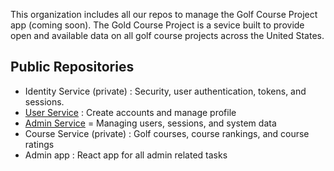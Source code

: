 This organization includes all our repos to manage the Golf Course Project app (coming soon). The Gold Course Project is a sevice built to provide open and available data on all golf course projects across the United States.

## Public Repositories

- Identity Service (private) : Security, user authentication, tokens, and sessions.
- [User Service](https://github.com/Golf-Course-Project/user-service) : Create accounts and manage profile
- [Admin Service](https://github.com/Golf-Course-Project/admin-service) = Managing users, sessions, and system data
- Course Service (private) : Golf courses, course rankings, and course ratings
- Admin app : React app for all admin related tasks

<!--

**Here are some ideas to get you started:**

🙋‍♀️ A short introduction - what is your organization all about?
🌈 Contribution guidelines - how can the community get involved?
👩‍💻 Useful resources - where can the community find your docs? Is there anything else the community should know?
🍿 Fun facts - what does your team eat for breakfast?
🧙 Remember, you can do mighty things with the power of [Markdown](https://docs.github.com/github/writing-on-github/getting-started-with-writing-and-formatting-on-github/basic-writing-and-formatting-syntax)
-->
